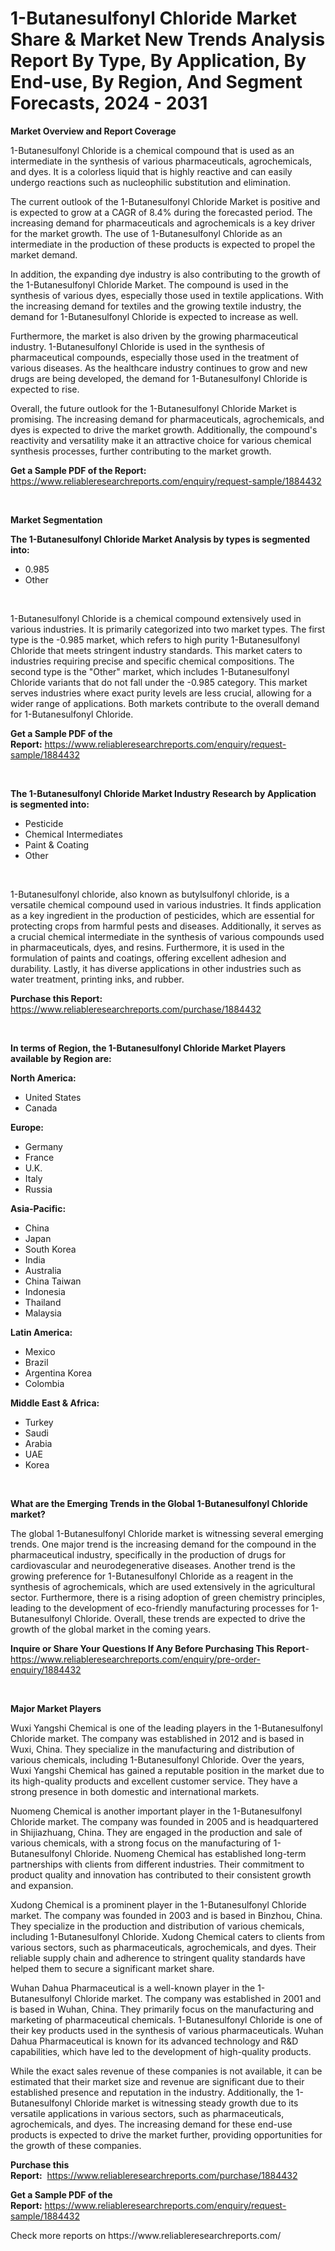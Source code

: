 <p><h1>1-Butanesulfonyl Chloride Market Share & Market New Trends Analysis Report By Type, By Application, By End-use, By Region, And Segment Forecasts, 2024 - 2031</h1></p><p><strong>Market Overview and Report Coverage</strong></p>
<p><p>1-Butanesulfonyl Chloride is a chemical compound that is used as an intermediate in the synthesis of various pharmaceuticals, agrochemicals, and dyes. It is a colorless liquid that is highly reactive and can easily undergo reactions such as nucleophilic substitution and elimination.</p><p>The current outlook of the 1-Butanesulfonyl Chloride Market is positive and is expected to grow at a CAGR of 8.4% during the forecasted period. The increasing demand for pharmaceuticals and agrochemicals is a key driver for the market growth. The use of 1-Butanesulfonyl Chloride as an intermediate in the production of these products is expected to propel the market demand.</p><p>In addition, the expanding dye industry is also contributing to the growth of the 1-Butanesulfonyl Chloride Market. The compound is used in the synthesis of various dyes, especially those used in textile applications. With the increasing demand for textiles and the growing textile industry, the demand for 1-Butanesulfonyl Chloride is expected to increase as well.</p><p>Furthermore, the market is also driven by the growing pharmaceutical industry. 1-Butanesulfonyl Chloride is used in the synthesis of pharmaceutical compounds, especially those used in the treatment of various diseases. As the healthcare industry continues to grow and new drugs are being developed, the demand for 1-Butanesulfonyl Chloride is expected to rise.</p><p>Overall, the future outlook for the 1-Butanesulfonyl Chloride Market is promising. The increasing demand for pharmaceuticals, agrochemicals, and dyes is expected to drive the market growth. Additionally, the compound's reactivity and versatility make it an attractive choice for various chemical synthesis processes, further contributing to the market growth.</p></p>
<p><strong>Get a Sample PDF of the Report:</strong> <a href="https://www.reliableresearchreports.com/enquiry/request-sample/1884432">https://www.reliableresearchreports.com/enquiry/request-sample/1884432</a></p>
<p>&nbsp;</p>
<p><strong>Market Segmentation</strong></p>
<p><strong>The 1-Butanesulfonyl Chloride Market Analysis by types is segmented into:</strong></p>
<p><ul><li>0.985</li><li>Other</li></ul></p>
<p>&nbsp;</p>
<p><p>1-Butanesulfonyl Chloride is a chemical compound extensively used in various industries. It is primarily categorized into two market types. The first type is the -0.985 market, which refers to high purity 1-Butanesulfonyl Chloride that meets stringent industry standards. This market caters to industries requiring precise and specific chemical compositions. The second type is the "Other" market, which includes 1-Butanesulfonyl Chloride variants that do not fall under the -0.985 category. This market serves industries where exact purity levels are less crucial, allowing for a wider range of applications. Both markets contribute to the overall demand for 1-Butanesulfonyl Chloride.</p></p>
<p><strong>Get a Sample PDF of the Report:</strong>&nbsp;<a href="https://www.reliableresearchreports.com/enquiry/request-sample/1884432">https://www.reliableresearchreports.com/enquiry/request-sample/1884432</a></p>
<p>&nbsp;</p>
<p><strong>The 1-Butanesulfonyl Chloride Market Industry Research by Application is segmented into:</strong></p>
<p><ul><li>Pesticide</li><li>Chemical Intermediates</li><li>Paint & Coating</li><li>Other</li></ul></p>
<p>&nbsp;</p>
<p><p>1-Butanesulfonyl chloride, also known as butylsulfonyl chloride, is a versatile chemical compound used in various industries. It finds application as a key ingredient in the production of pesticides, which are essential for protecting crops from harmful pests and diseases. Additionally, it serves as a crucial chemical intermediate in the synthesis of various compounds used in pharmaceuticals, dyes, and resins. Furthermore, it is used in the formulation of paints and coatings, offering excellent adhesion and durability. Lastly, it has diverse applications in other industries such as water treatment, printing inks, and rubber.</p></p>
<p><strong>Purchase this Report:</strong>&nbsp; <a href="https://www.reliableresearchreports.com/purchase/1884432">https://www.reliableresearchreports.com/purchase/1884432</a></p>
<p>&nbsp;</p>
<p><strong>In terms of Region, the 1-Butanesulfonyl Chloride Market Players available by Region are:</strong></p>
<p>
    <p> <strong> North America: </strong>
        <ul>
            <li>United States</li>
            <li>Canada</li>
        </ul>
        </p> 
    <p> <strong> Europe: </strong>
        <ul>
            <li>Germany</li>
            <li>France</li>
            <li>U.K.</li>
            <li>Italy</li>
            <li>Russia</li>
        </ul>
        </p> 
    <p> <strong> Asia-Pacific: </strong>
        <ul>
            <li>China</li>
            <li>Japan</li>
            <li>South Korea</li>
            <li>India</li>
            <li>Australia</li>
            <li>China Taiwan</li>
            <li>Indonesia</li>
            <li>Thailand</li>
            <li>Malaysia</li>
        </ul>
        </p> 
    <p> <strong> Latin America: </strong>
        <ul>
            <li>Mexico</li>
            <li>Brazil</li>
            <li>Argentina Korea</li>
            <li>Colombia</li>
        </ul>
        </p> 
    <p> <strong> Middle East & Africa: </strong>
        <ul>
            <li>Turkey</li>
            <li>Saudi</li>
            <li>Arabia</li>
            <li>UAE</li>
            <li>Korea</li>
        </ul>
    </p>
    </p>
<p>&nbsp;</p>
<p><strong>What are the Emerging Trends in the Global 1-Butanesulfonyl Chloride market?</strong></p>
<p><p>The global 1-Butanesulfonyl Chloride market is witnessing several emerging trends. One major trend is the increasing demand for the compound in the pharmaceutical industry, specifically in the production of drugs for cardiovascular and neurodegenerative diseases. Another trend is the growing preference for 1-Butanesulfonyl Chloride as a reagent in the synthesis of agrochemicals, which are used extensively in the agricultural sector. Furthermore, there is a rising adoption of green chemistry principles, leading to the development of eco-friendly manufacturing processes for 1-Butanesulfonyl Chloride. Overall, these trends are expected to drive the growth of the global market in the coming years.</p></p>
<p><strong>Inquire or Share Your Questions If Any Before Purchasing This Report</strong>- <a href="https://www.reliableresearchreports.com/enquiry/pre-order-enquiry/1884432">https://www.reliableresearchreports.com/enquiry/pre-order-enquiry/1884432</a></p>
<p>&nbsp;</p>
<p><strong>Major Market Players</strong></p>
<p><p>Wuxi Yangshi Chemical is one of the leading players in the 1-Butanesulfonyl Chloride market. The company was established in 2012 and is based in Wuxi, China. They specialize in the manufacturing and distribution of various chemicals, including 1-Butanesulfonyl Chloride. Over the years, Wuxi Yangshi Chemical has gained a reputable position in the market due to its high-quality products and excellent customer service. They have a strong presence in both domestic and international markets.</p><p>Nuomeng Chemical is another important player in the 1-Butanesulfonyl Chloride market. The company was founded in 2005 and is headquartered in Shijiazhuang, China. They are engaged in the production and sale of various chemicals, with a strong focus on the manufacturing of 1-Butanesulfonyl Chloride. Nuomeng Chemical has established long-term partnerships with clients from different industries. Their commitment to product quality and innovation has contributed to their consistent growth and expansion.</p><p>Xudong Chemical is a prominent player in the 1-Butanesulfonyl Chloride market. The company was founded in 2003 and is based in Binzhou, China. They specialize in the production and distribution of various chemicals, including 1-Butanesulfonyl Chloride. Xudong Chemical caters to clients from various sectors, such as pharmaceuticals, agrochemicals, and dyes. Their reliable supply chain and adherence to stringent quality standards have helped them to secure a significant market share.</p><p>Wuhan Dahua Pharmaceutical is a well-known player in the 1-Butanesulfonyl Chloride market. The company was established in 2001 and is based in Wuhan, China. They primarily focus on the manufacturing and marketing of pharmaceutical chemicals. 1-Butanesulfonyl Chloride is one of their key products used in the synthesis of various pharmaceuticals. Wuhan Dahua Pharmaceutical is known for its advanced technology and R&D capabilities, which have led to the development of high-quality products.</p><p>While the exact sales revenue of these companies is not available, it can be estimated that their market size and revenue are significant due to their established presence and reputation in the industry. Additionally, the 1-Butanesulfonyl Chloride market is witnessing steady growth due to its versatile applications in various sectors, such as pharmaceuticals, agrochemicals, and dyes. The increasing demand for these end-use products is expected to drive the market further, providing opportunities for the growth of these companies.</p></p>
<p><strong>Purchase this Report:</strong>&nbsp;&nbsp;<a href="https://www.reliableresearchreports.com/purchase/1884432">https://www.reliableresearchreports.com/purchase/1884432</a></p>
<p></p>
<p><strong>Get a Sample PDF of the Report:</strong>&nbsp;<a href="https://www.reliableresearchreports.com/enquiry/request-sample/1884432">https://www.reliableresearchreports.com/enquiry/request-sample/1884432</a></p>
<p>Check more reports on https://www.reliableresearchreports.com/</p>